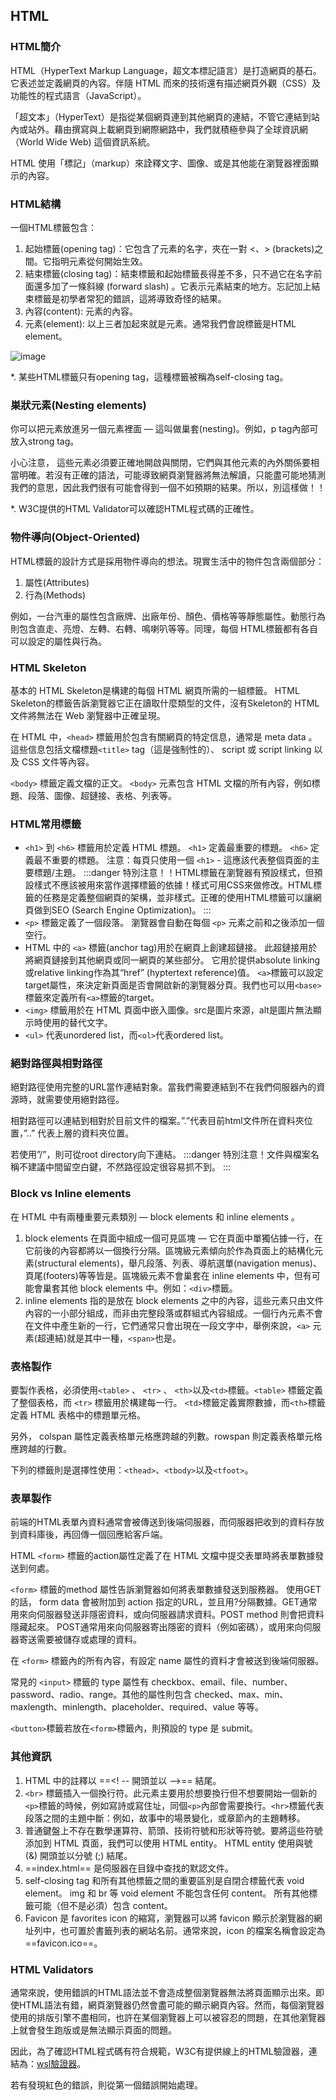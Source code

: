 ## HTML 
### HTML簡介
HTML（HyperText Markup Language，超文本標記語言）是打造網頁的基石。它表述並定義網頁的內容。伴隨 HTML 而來的技術還有描述網頁外觀（CSS）及功能性的程式語言（JavaScript）。

「超文本」（HyperText）是指從某個網頁連到其他網頁的連結，不管它連結到站內或站外。藉由撰寫與上載網頁到網際網路中，我們就積極參與了全球資訊網（World Wide Web) 這個資訊系統。

HTML 使用「標記」（markup）來詮釋文字、圖像、或是其他能在瀏覽器裡面顯示的內容。
### HTML結構
一個HTML標籤包含：

1. 起始標籤(opening tag)：它包含了元素的名字，夾在一對 <、> (brackets)之間。它指明元素從何開始生效。
2. 結束標籤(closing tag)：結束標籤和起始標籤長得差不多，只不過它在名字前面還多加了一條斜線 (forward slash) 。它表示元素結束的地方。忘記加上結束標籤是初學者常犯的錯誤，這將導致奇怪的結果。
3. 內容(content): 元素的內容。
4. 元素(element): 以上三者加起來就是元素。通常我們會說標籤是HTML element。

![image](https://hackmd.io/_uploads/SkedJcZFa.png)

*. 某些HTML標籤只有opening tag，這種標籤被稱為self-closing tag。
### 巣狀元素(Nesting elements)
你可以把元素放進另一個元素裡面 — 這叫做巢套(nesting)。例如，p tag內部可放入strong tag。

小心注意， 這些元素必須要正確地開啟與關閉，它們與其他元素的內外關係要相當明確。若沒有正確的語法，可能導致網頁瀏覽器將無法解讀，只能盡可能地猜測我們的意思，因此我們很有可能會得到一個不如預期的結果。所以，別這樣做！！

*. W3C提供的HTML Validator可以確認HTML程式碼的正確性。

### 物件導向(Object-Oriented)
HTML標籤的設計方式是採用物件導向的想法。現實生活中的物件包含兩個部分：

1. 屬性(Attributes)
2. 行為(Methods)

例如，一台汽車的屬性包含廠牌、出廠年份、顏色、價格等等靜態屬性。動態行為則包含直走、亮燈、左轉、右轉、鳴喇叭等等。同理，每個 HTML標籤都有各自可以設定的屬性與行為。

### HTML Skeleton
基本的 HTML Skeleton是構建的每個 HTML 網頁所需的一組標籤。 HTML Skeleton的標籤告訴瀏覽器它正在讀取什麼類型的文件，沒有Skeleton的 HTML 文件將無法在 Web 瀏覽器中正確呈現。

在 HTML 中，`<head>` 標籤用於包含有關網頁的特定信息，通常是 meta data 。 這些信息包括文檔標題`<title>` tag（這是強制性的）、 script 或 script linking 以及 CSS 文件等內容。​

`<body>` 標籤定義文檔的正文。 `<body>` 元素包含 HTML 文檔的所有內容，例如標題、段落、圖像、超鏈接、表格、列表等。

### HTML常用標籤
* `<h1>` 到 `<h6>` 標籤用於定義 HTML 標題。 `<h1>` 定義最重要的標題。 `<h6>` 定義最不重要的標題。 注意：每頁只使用一個 `<h1>` - 這應該代表整個頁面的主要標題/主題。
:::danger
特別注意！！HTML標籤在瀏覽器有預設樣式，但預設樣式不應該被用來當作選擇標籤的依據！樣式可用CSS來做修改。HTML標籤的任務是定義整個網頁的架構，並非樣式。正確的使用HTML標籤可以讓網頁做到SEO (Search Engine Optimization)。
:::
* `<p>` 標籤定義了一個段落。 瀏覽器會自動在每個 `<p>` 元素之前和之後添加一個空行。
* HTML 中的 `<a>` 標籤(anchor tag)用於在網頁上創建超鏈接。 此超鏈接用於將網頁鏈接到其他網頁或同一網頁的某些部分。 它用於提供absolute linking或relative linking作為其“href” (hyptertext reference)值。 `<a>`標籤可以設定target屬性，來決定新頁面是否會開啟新的瀏覽器分頁。我們也可以用`<base>`標籤來定義所有`<a>`標籤的target。
* `<img>` 標籤用於在 HTML 頁面中嵌入圖像。src是圖片來源，alt是圖片無法顯示時使用的替代文字。
* `<ul>` 代表unordered list，而`<ol>`代表ordered list。

### 絕對路徑與相對路徑
絕對路徑使用完整的URL當作連結對象。當我們需要連結到不在我們伺服器內的資源時，就需要使用絕對路徑。

相對路徑可以連結到相對於目前文件的檔案。”.”代表目前html文件所在資料夾位置，”..” 代表上層的資料夾位置。

若使用”/”，則可從root directory向下連結。
:::danger
特別注意！文件與檔案名稱不建議中間留空白鍵，不然路徑設定很容易抓不到。
:::

### Block vs Inline elements
在 HTML 中有兩種重要元素類別 — block elements 和 inline elements 。

1. block elements 在頁面中組成一個可見區塊 — 它在頁面中單獨佔據一行，在它前後的內容都將以一個換行分隔。區塊級元素傾向於作為頁面上的結構化元素(structural elements)，舉凡段落、列表、導航選單(navigation menus)、頁尾(footers)等等皆是。區塊級元素不會巢套在 inline elements 中，但有可能會巢套其他 block elements 中。例如：`<div>`標籤。
2. inline elements 指的是放在 block elements 之中的內容，這些元素只由文件內容的一小部分組成，而非由完整段落或群組式內容組成。一個行內元素不會在文件中產生新的一行，它們通常只會出現在一段文字中，舉例來說，`<a>` 元素(超連結)就是其中一種，`<span>`也是。

### 表格製作
要製作表格，必須使用`<table>` 、 `<tr>` 、 `<th>`以及`<td>`標籤。`<table>` 標籤定義了整個表格，而 `<tr>` 標籤用於構建每一行。 `<td>`標籤定義實際數據，而`<th>`標籤定義 HTML 表格中的標題單元格。

另外， colspan 屬性定義表格單元格應跨越的列數。rowspan 則定義表格單元格應跨越的行數。

下列的標籤則是選擇性使用：`<thead>`、`<tbody>`以及`<tfoot>`。

### 表單製作
前端的HTML表單內資料通常會被傳送到後端伺服器，而伺服器把收到的資料存放到資料庫後，再回傳一個回應給客戶端。

HTML `<form>` 標籤的action屬性定義了在 HTML 文檔中提交表單時將表單數據發送到何處。

`<form>` 標籤的method 屬性告訴瀏覽器如何將表單數據發送到服務器。 使用GET的話， form data 會被附加到 action 指定的URL，並且用?分隔數據。GET通常用來向伺服器發送非隱密資料，或向伺服器請求資料。POST method 則會把資料隱藏起來。 POST通常用來向伺服器寄出隱密的資料（例如密碼），或用來向伺服器寄送需要被儲存或處理的資料。

在 `<form>` 標籤內的所有內容，有設定 name 屬性的資料才會被送到後端伺服器。

常見的 `<input>` 標籤的 type 屬性有 checkbox、email、file、number、password、radio、range。其他的屬性則包含 checked、max、min、maxlength、minlength、placeholder、required、value 等等。

`<button>`標籤若放在`<form>`標籤內，則預設的 type 是 submit。

### 其他資訊
1. HTML 中的註釋以 ==<! -- 開頭並以 -->== 結尾。
2. `<br>` 標籤插入一個換行符。此元素主要用於想要換行但不想要開始一個新的`<p>`標籤的時候，例如寫詩或寫住址，同個`<p>`內部會需要換行。`<hr>`標籤代表段落之間的主題中斷：例如，故事中的場景變化，或章節內的主題轉移。
3. 普通鍵盤上不存在數學運算符、箭頭、技術符號和形狀等符號。要將這些符號添加到 HTML 頁面，我們可以使用 HTML entity。 HTML entity 使用與號 (&) 開頭並以分號 (;) 結尾。
4. ==index.html== 是伺服器在目錄中查找的默認文件。
5. self-closing tag 和所有其他標籤之間的重要區別是自閉合標籤代表 void element。 img 和 br 等 void element 不能包含任何 content。 所有其他標籤可能（但不是必須）包含 content。
6. Favicon 是 favorites icon 的縮寫，瀏覽器可以將 favicon 顯示於瀏覽器的網址列中，也可置於書籤列表的網站名前。通常來說，icon 的檔案名稱會設定為==favicon.ico==。

### HTML Validators
通常來說，使用錯誤的HTML語法並不會造成整個瀏覽器無法將頁面顯示出來。即使HTML語法有錯，網頁瀏覽器仍然會盡可能的顯示網頁內容。然而，每個瀏覽器使用的排版引擎不盡相同，也許在某個瀏覽器上可以被容忍的問題，在其他瀏覽器上就會發生跑版或是無法顯示頁面的問題。

因此，為了確認HTML程式碼有符合規範，W3C有提供線上的HTML驗證器，連結為：[wsl驗證器](https://validator.w3.org/#validate_by_uri)。

若有發現紅色的錯誤，則從第一個錯誤開始處理。
